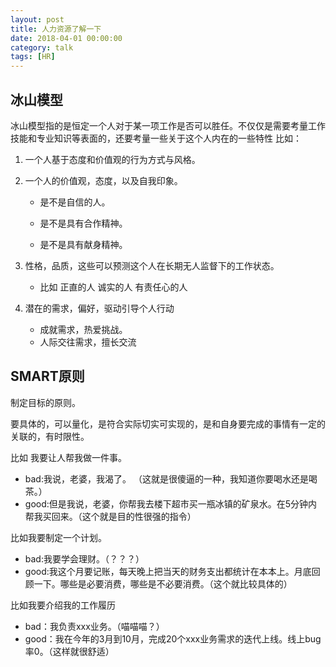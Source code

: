 ```yaml
---
layout: post
title: 人力资源了解一下
date: 2018-04-01 00:00:00
category: talk
tags: [HR]
---
```


## 冰山模型
冰山模型指的是恒定一个人对于某一项工作是否可以胜任。不仅仅是需要考量工作技能和专业知识等表面的，还要考量一些关于这个人内在的一些特性
比如：
<!-- more -->
1. 一个人基于态度和价值观的行为方式与风格。

2. 一个人的价值观，态度，以及自我印象。    

    - 是不是自信的人。

    - 是不是具有合作精神。

    - 是不是具有献身精神。

3. 性格，品质，这些可以预测这个人在长期无人监督下的工作状态。

    - 比如 正直的人 诚实的人 有责任心的人 

4. 潜在的需求，偏好，驱动引导个人行动

    - 成就需求，热爱挑战。
    - 人际交往需求，擅长交流

## SMART原则
制定目标的原则。
	
要具体的，可以量化，是符合实际切实可实现的，是和自身要完成的事情有一定的关联的，有时限性。


比如 我要让人帮我做一件事。

- bad:我说，老婆，我渴了。    （这就是很傻逼的一种，我知道你要喝水还是喝茶。）
- good:但是我说，老婆，你帮我去楼下超市买一瓶冰镇的矿泉水。在5分钟内帮我买回来。（这个就是目的性很强的指令）


比如我要制定一个计划。
- bad:我要学会理财。（？？？）
- good:我这个月要记账，每天晚上把当天的财务支出都统计在本本上。月底回顾一下。哪些是必要消费，哪些是不必要消费。（这个就比较具体的）


比如我要介绍我的工作履历
- bad：我负责xxx业务。（喵喵喵？）
- good：我在今年的3月到10月，完成20个xxx业务需求的迭代上线。线上bug率0。（这样就很舒适）